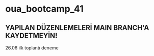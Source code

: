# oua_bootcamp_41

YAPILAN DÜZENLEMELERİ MAIN BRANCH'A KAYDETMEYİN!
----------------



26.06 ilk toplantı deneme
